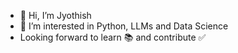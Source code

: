 - 👋 Hi, I’m Jyothish
- 👀 I’m interested in Python, LLMs and Data Science
- Looking forward to learn 📚 and contribute ✅

<!---
jyo64/jyo64 is a ✨ special ✨ repository because its `README.md` (this file) appears on your GitHub profile.
You can click the Preview link to take a look at your changes.
--->
